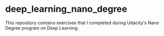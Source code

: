 # deep_learning_nano_degree
This repository contains exercises that I completed during Udacity's Nano Degree program on Deep Learning.
